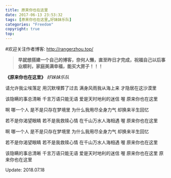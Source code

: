 ```yaml
---
title: 原来你也在这里
date: 2017-06-13 23:53:32
tags: [原来你也在这里,好妹妹乐队]
categories: "Freedom"
copyright: true
top:
---
```



#欢迎关注作者博客: http://rangerzhou.top/

> **早就想搭建一个自己的博客，奈何人懒，直至昨日才完成，祝福自己以后事业顺利，家庭美满幸福，能买大房子！！！**

**《原来你也在这里》**
*好妹妹乐队*

请允许我尘埃落定 
用沉默埋葬了过去
满身风雨我从海上来 
才隐居在这沙漠里
<!--more-->

该隐瞒的事总清晰 
千言万语只能无语
爱是天时地利的迷信 
喔 原来你也在这里

啊 哪一个人 
是不是只存在梦境里
为什么我用尽全身力气
却换来半生回忆

若不是你渴望眼睛 
若不是我救赎心情
在千山万水人海相遇 
喔 原来你也在这里

啊 哪一个人 
是不是只存在梦境里
为什么我用尽全身力气
却换来半生回忆

若不是你渴望眼睛 
若不是我救赎心情
在千山万水人海相遇 
喔 原来你也在这里

该隐瞒的事总清晰 
千言万语只能无语
爱是天时地利的迷信 
喔 原来你也在这里
原来你也在这里



Update: 2018.07.18